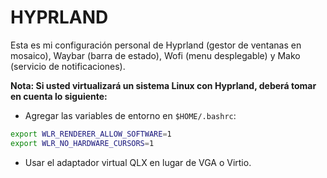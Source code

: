 # HYPRLAND
Esta es mi configuración personal de Hyprland (gestor de ventanas en mosaico), Waybar (barra de estado), Wofi (menu desplegable) y Mako (servicio de notificaciones).

**Nota: Si usted virtualizará un sistema Linux con **Hyprland**, deberá tomar en cuenta lo siguiente:**

- Agregar las variables de entorno en `$HOME/.bashrc`:
```sh
export WLR_RENDERER_ALLOW_SOFTWARE=1
export WLR_NO_HARDWARE_CURSORS=1
```

- Usar el adaptador virtual QLX en lugar de VGA o Virtio.



